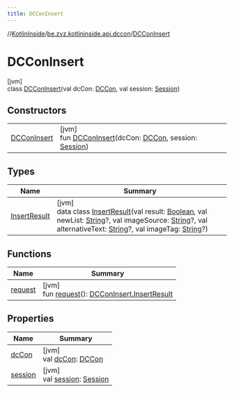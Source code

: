 ```yaml
---
title: DCConInsert
---
```

//[KotlinInside](../../../index.html)/[be.zvz.kotlininside.api.dccon](../index.html)/[DCConInsert](index.html)



# DCConInsert



[jvm]\
class [DCConInsert](index.html)(val dcCon: [DCCon](../../be.zvz.kotlininside.api.type/-d-c-con/index.html), val session: [Session](../../be.zvz.kotlininside.session/-session/index.html))



## Constructors


| | |
|---|---|
| [DCConInsert](-d-c-con-insert.html) | [jvm]<br>fun [DCConInsert](-d-c-con-insert.html)(dcCon: [DCCon](../../be.zvz.kotlininside.api.type/-d-c-con/index.html), session: [Session](../../be.zvz.kotlininside.session/-session/index.html)) |


## Types


| Name | Summary |
|---|---|
| [InsertResult](-insert-result/index.html) | [jvm]<br>data class [InsertResult](-insert-result/index.html)(val result: [Boolean](https://kotlinlang.org/api/latest/jvm/stdlib/kotlin/-boolean/index.html), val newList: [String](https://kotlinlang.org/api/latest/jvm/stdlib/kotlin/-string/index.html)?, val imageSource: [String](https://kotlinlang.org/api/latest/jvm/stdlib/kotlin/-string/index.html)?, val alternativeText: [String](https://kotlinlang.org/api/latest/jvm/stdlib/kotlin/-string/index.html)?, val imageTag: [String](https://kotlinlang.org/api/latest/jvm/stdlib/kotlin/-string/index.html)?) |


## Functions


| Name | Summary |
|---|---|
| [request](request.html) | [jvm]<br>fun [request](request.html)(): [DCConInsert.InsertResult](-insert-result/index.html) |


## Properties


| Name | Summary |
|---|---|
| [dcCon](dc-con.html) | [jvm]<br>val [dcCon](dc-con.html): [DCCon](../../be.zvz.kotlininside.api.type/-d-c-con/index.html) |
| [session](session.html) | [jvm]<br>val [session](session.html): [Session](../../be.zvz.kotlininside.session/-session/index.html) |

